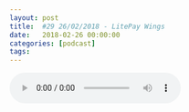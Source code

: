 ```yaml
---
layout: post
title:  #29 26/02/2018 - LitePay Wings
date:   2018-02-26 00:00:00
categories: [podcast]
tags:
---
```

<audio src='http://feeds.soundcloud.com/stream/405276150-la-bulle-crypto-29-26022018-litepay-wings.mp3' autoplay='false' controls='true' />

#29 26/02/2018 - LitePay Wings
Des questions à propos de l’épisode ? On a dit une bêtise ? Envie de partager et d’échanger ?
Rejoins nous sur notre communauté Telegram (https://t.me/joinchat/BPCby0LDFPYTUhYNDlILVg) ou par Twitter @labullecrypto.

Newsletter: Ta dose crypto
https://mailchi.mp/674f3eb7f1f8/lundi-5-fvrier-le-vnzuela-prpare-son-ico

LISTING
XRP on Coinsquare
https://www.bloomberg.com/news/articles/2018-01-24/coinsquare-crypto-exchange-eyes-120-million-ipo-in-canada


OkeX: Eboost: https://twitter.com/eBoostCoin/status/954473514622472193


HitBTC: Bitcoin diamond https://twitter.com/BitcoinDiamond_/status/956342990993162240



MEETUP

FORK/airdrop

Airdrop LELE sur Ignis: https://medium.com/@lele.coinx/rechedule-receiver-lele-airdrop-d46118de27be

KickCoin coin burn (13.5%): https://coinmarketcal.com/images/proof/9ac568df54c2d182dfdae3017491cdd0.png

Airdrop EPRX for eBTC: https://medium.com/@eBTCFoundation/news-proxy-wallet-smart-contract-airdrop-2478a0b3bec2

ONT airdrop for NEO: https://neo.org/blog/details/3061

PRL Token Burn: https://medium.com/oysterprotocol/oyster-pearl-team-update-4-f2cc22eca1a7

Monthly airdop program PundiX: https://medium.com/pundix/airdrops-overview-27c7323150b1

Callisto airdrop on ETC: https://www.reddit.com/r/EthereumClassic/comments/7pp7dp/ethereum_commonwealth_development_update_11_jan/



GENERAL

Coinbase-GDAX ont maintenant Segwit:
https://cointelegraph.com/news/coinbases-gdax-exchange-introduces-full-segwit-support

Litepay release: https://www.litepay.us/

AdEx Beta release: https://medium.com/the-adex-blog/announcing-the-adex-beta-release-date-8dbcd7926909

Oyster PRL Testnet B Release: https://medium.com/oysterprotocol/cmo-hire-infrastrucure-and-testnet-b-progress-update-e6fcad9b54b6

Staking program Eboost
https://eboost.fun/

Ce que dit reddit
Wings

Youtube https://goo.gl/X4q3gt
Twitter twitter.com/labullecrypto 
RSS feeds.feedburner.com/labullecrypto
Telegram t.me/joinchat/BPCby0LDFPYTUhYNDlILVg
Soundcloud @la-bulle-crypto
iTunes itunes.apple.com/fr/podcast/la-bulle/id1281121446
Discord https://discord.gg/mgvXb8m

La Bulle Crypto est un podcast purement information à propos de l’univers des crypto b  monnaies. Toutes les information fournies durant cette épisode NE SONT PAS À PRENDRE COMME DES CONSEIL D’INVESTISSEMENT. La Bulle Crypto ne fournit pas de conseils d'investissement.
